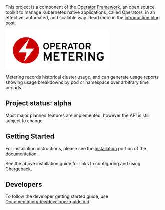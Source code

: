 This project is a component of the [Operator Framework](https://github.com/operator-framework), an open source toolkit to manage Kubernetes native applications, called Operators, in an effective, automated, and scalable way.
Read more in the [introduction blog post](https://coreos.com/blog/introducing-operator-framework).

<img src="Documentation/operator_logo_metering_color.svg" height="125px"></img>

Metering records historical cluster usage, and can generate usage reports showing usage breakdowns by pod or namespace over arbitrary time periods.

## Project status: alpha

Most major planned features are implemented, however the API is still subject to change.

## Getting Started

For installation instructions, please see the [installation](Documentation/install-metering.md) portion of the documentation.

See the above installation guide for links to configuring and using Chargeback.

## Developers

To follow the developer getting started guide, use [Documentation/dev/developer-guide.md](Documentation/dev/developer-guide.md).
